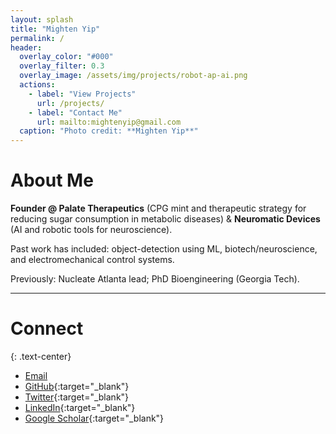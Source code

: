 ```yaml
---
layout: splash
title: "Mighten Yip"
permalink: /
header:
  overlay_color: "#000"
  overlay_filter: 0.3
  overlay_image: /assets/img/projects/robot-ap-ai.png
  actions:
    - label: "View Projects"
      url: /projects/
    - label: "Contact Me"
      url: mailto:mightenyip@gmail.com
  caption: "Photo credit: **Mighten Yip**"
---
```


# About Me

**Founder @ Palate Therapeutics** (CPG mint and therapeutic strategy for reducing sugar consumption in metabolic diseases) & **Neuromatic Devices** (AI and robotic tools for neuroscience).

Past work has included: object-detection using ML, biotech/neuroscience, and electromechanical control systems.

Previously: Nucleate Atlanta lead; PhD Bioengineering (Georgia Tech).

---

# Connect

{: .text-center}

- [<i class="fas fa-envelope"></i> Email](mailto:mightenyip@gmail.com)
- [<i class="fab fa-github"></i> GitHub](https://github.com/mightenyip){:target="_blank"}
- [<i class="fab fa-twitter"></i> Twitter](https://twitter.com/patcherBot){:target="_blank"}
- [<i class="fab fa-linkedin"></i> LinkedIn](https://www.linkedin.com/in/mightenyip/){:target="_blank"}
- [<i class="fab fa-graduation-cap"></i> Google Scholar](https://scholar.google.com/citations?user=4PTlxQcAAAAJ&hl=en){:target="_blank"}



